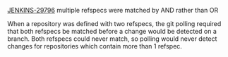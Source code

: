 [JENKINS-29796](https://issues.jenkins-ci.org/browse/JENKINS-29796) multiple refspecs were matched by AND rather than OR

When a repository was defined with two refspecs, the git polling required
that both refspecs be matched before a change would be detected on a
branch. Both refspecs could never match, so polling would never detect
changes for repositories which contain more than 1 refspec.
